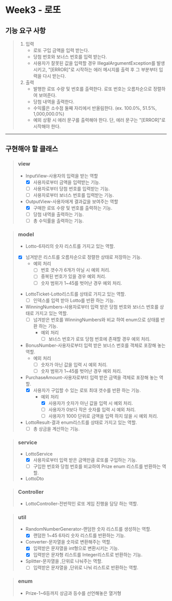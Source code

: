 # Week3 - 로또

## 기능 요구 사항

> 1. 입력
>    + 로또 구입 금액을 입력 받는다.
>    + 당첨 번호와 보너스 번호를 입력 받는다.
>    + 사용자가 잘못된 값을 입력할 경우 IllegalArgumentException를 발생시키고, "[ERROR]"로 시작하는 에러 메시지를 출력 후 그 부분부터 입력을 다시 받는다.
> 2. 출력
>    + 발행한 로또 수량 및 번호를 출력한다. 로또 번호는 오름차순으로 정렬하여 보여준다.
>    + 당첨 내역을 출력한다.
>    + 수익률은 소수점 둘째 자리에서 반올림한다. (ex. 100.0%, 51.5%, 1,000,000.0%)
>    + 예외 상황 시 에러 문구를 출력해야 한다. 단, 에러 문구는 "[ERROR]"로 시작해야 한다.
---

## 구현해야 할 클래스
> ### view
> + InputView-사용자의 입력을 받는 역할
>   + [X] 사용자로부터 금액을 입력받는 기능.
>   + [ ] 사용자로부터 당첨 번호를 입력받는 기능.
>   + [ ] 사용자로부터 보너스 번호를 입력받는 기능.
> + OutputView-사용자에게 결과값을 보여주는 역할
>   + [X] 구매한 로또 수량 및 번호를 출력하는 기능.
>   + [ ] 당첨 내역을 출력하는 기능.
>   + [ ] 총 수익률을 출력하는 기능.

> ### model
> + Lotto-6자리의 숫자 리스트를 가지고 있는 역할.
>  + [X] 넘겨받은 리스트를 오름차순으로 정렬한 상태로 저장하는 기능.
>     + 예외 처리
>       + [ ] 번호 갯수가 6개가 아닐 시 예외 처리.
>       + [ ] 중복된 번호가 있을 경우 예외 처리.
>       + [ ] 숫자 범위가 1~45를 벗어난 경우 예외 처리.
> + LottoTicket-Lotto리스트를 상태로 가지고 있는 역할.
>   + [ ] 인덱스를 입력 받아 Lotto를 반환 하는 기능.
> + WinningNumbers-사용자로부터 입력 받은 당첨 번호와 보너스 번호를 상태로 가지고 있는 역할. 
>   + [ ] 넘겨받은 번호를 WinningNumbers와 비교 하여 enum으로 상태를 반환 하는 기능.
>     + 예외 처리
>       + [ ] 보너스 번호가 로또 당첨 번호에 존재할 경우 예외 처리.
> + BonusNumber-사용자로부터 입력 받은 보너스 번호를 객체로 포장해 놓는 역할.
>   + 예외 처리 
>     + [ ] 숫자가 아닌 값을 입력 시 예외 처리.
>     + [ ] 숫자 범위가 1~45를 벗어난 경우 예외 처리. 
> + PurchaseAmount-사용자로부터 입력 받은 금액을 객체로 포장해 놓는 역할.
>   + [X] 사용자가 구입할 수 있는 로또 최대 갯수를 반환 하는 기능.
>     + 예외 처리
>       + [X] 사용자가 숫자가 아닌 값을 입력 시 예외 처리.
>       + [ ] 사용자가 0보다 작은 숫자를 입력 시 예외 처리. 
>       + [ ] 사용자가 1000 단위로 금액을 입력 하지 않을 시 예외 처리.
> + LottoResult-결과 enum리스트를 상태로 가지고 있는 역할.
>   + [ ] 총 상금을 계산하는 기능. 

> ### service
> + LottoService
>   + [X] 사용자로부터 입력 받은 금액만큼 로또를 구입하는 기능.
>   + [ ] 구입한 번호와 당첨 번호를 비교하여 Prize enum 리스트를 반환하는 역할. 
> + LottoDto

> ### Controller
> + LottoController-전반적인 로또 게임 진행을 담당 하는 역할.

> ### util
> + RandomNumberGenerator-랜덤한 숫자 리스트를 생성하는 역할.
>   + [X] 랜덤한 1~45 6자리 숫자 리스트를 반환하는 기능. 
> + Converter-문자열을 숫자로 변환해주는 역할.
>   + [X] 입력받은 문자열을 int형으로 변환시키는 기능.
>   + [X] 입력받은 문자형 리스트를 Integer리스트로 반환하는 기능.
> + Splitter-문자열을 ,단위로 나눠주는 역할.
>   + [ ] 입력받은 문자열을 ,단위로 나눠 리스트로 반환하는 역할. 

> ### enum
> + Prize-1~6등까지 상금과 등수를 선언해놓은 열거형